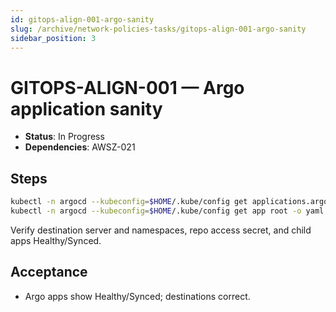 ```yaml
---
id: gitops-align-001-argo-sanity
slug: /archive/network-policies-tasks/gitops-align-001-argo-sanity
sidebar_position: 3
---
```


# GITOPS-ALIGN-001 — Argo application sanity

- **Status**: In Progress
- **Dependencies**: AWSZ-021

## Steps

```bash title="Check Argo CD applications"
kubectl -n argocd --kubeconfig=$HOME/.kube/config get applications.argoproj.io | cat || true
kubectl -n argocd --kubeconfig=$HOME/.kube/config get app root -o yaml | cat || true
```

Verify destination server and namespaces, repo access secret, and child apps Healthy/Synced.

## Acceptance

- Argo apps show Healthy/Synced; destinations correct.
